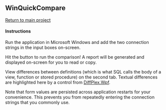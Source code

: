 ﻿## WinQuickCompare

[Return to main project](/../../)

#### Instructions

Run the application in Microsoft Windows and add the two connection strings in the input boxes on-screen.

Hit the button to run the comparison! A report will be generated and displayed on-screen for you to read or copy.

View differences between definitions (which is what SQL calls the body of a view, function or stored procedure) on the second tab. Textual differences are highlighted here by a control from [DiffPlex.Wpf](https://www.nuget.org/packages/DiffPlex.Wpf/).

Note that form values are persisted across application restarts for your convenience. This prevents you from repeatedly entering the connection strings that you commonly use.
